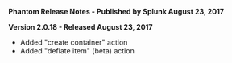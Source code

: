 **Phantom Release Notes - Published by Splunk August 23, 2017**


**Version 2.0.18 - Released August 23, 2017**

* Added "create container" action
* Added "deflate item" (beta) action
